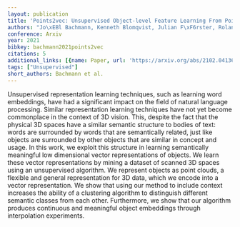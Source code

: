 ```yaml
---
layout: publication
title: 'Points2vec: Unsupervised Object-level Feature Learning From Point Clouds'
authors: "Jo\xEBl Bachmann, Kenneth Blomqvist, Julian F\xF6rster, Roland Siegwart"
conference: Arxiv
year: 2021
bibkey: bachmann2021points2vec
citations: 5
additional_links: [{name: Paper, url: 'https://arxiv.org/abs/2102.04136'}]
tags: ["Unsupervised"]
short_authors: Bachmann et al.
---
```

Unsupervised representation learning techniques, such as learning word
embeddings, have had a significant impact on the field of natural language
processing. Similar representation learning techniques have not yet become
commonplace in the context of 3D vision. This, despite the fact that the
physical 3D spaces have a similar semantic structure to bodies of text: words
are surrounded by words that are semantically related, just like objects are
surrounded by other objects that are similar in concept and usage.
  In this work, we exploit this structure in learning semantically meaningful
low dimensional vector representations of objects. We learn these vector
representations by mining a dataset of scanned 3D spaces using an unsupervised
algorithm. We represent objects as point clouds, a flexible and general
representation for 3D data, which we encode into a vector representation. We
show that using our method to include context increases the ability of a
clustering algorithm to distinguish different semantic classes from each other.
Furthermore, we show that our algorithm produces continuous and meaningful
object embeddings through interpolation experiments.